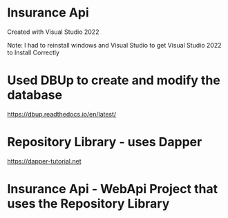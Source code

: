 # Insurance Api
  Created with Visual Studio 2022
  
  Note: I had to reinstall windows and Visual Studio to get Visual Studio 2022 to Install Correctly
# Used DBUp to create and modify the database
  https://dbup.readthedocs.io/en/latest/
# Repository Library - uses Dapper
 https://dapper-tutorial.net
# Insurance Api - WebApi Project that uses the Repository Library 
